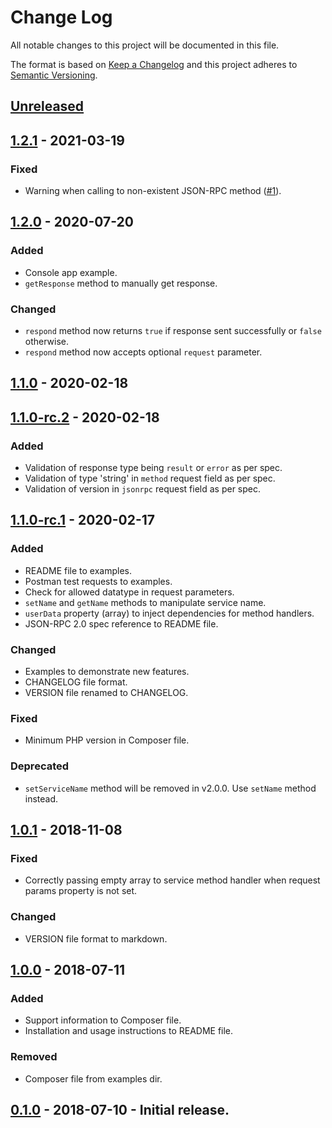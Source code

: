 # Change Log
All notable changes to this project will be documented in this file.

The format is based on [Keep a Changelog](https://keepachangelog.com) and this project adheres to [Semantic Versioning](https://semver.org).

## [Unreleased](https://github.com/SergeyBrook/jsonrpc-ws)

## [1.2.1](https://github.com/SergeyBrook/jsonrpc-ws/releases/tag/v1.2.1) - 2021-03-19
### Fixed
- Warning when calling to non-existent JSON-RPC method ([#1](https://github.com/SergeyBrook/jsonrpc-ws/issues/1)).

## [1.2.0](https://github.com/SergeyBrook/jsonrpc-ws/releases/tag/v1.2.0) - 2020-07-20
### Added
- Console app example.
- `getResponse` method to manually get response.
### Changed
- `respond` method now returns `true` if response sent successfully or `false` otherwise.
- `respond` method now accepts optional `request` parameter.

## [1.1.0](https://github.com/SergeyBrook/jsonrpc-ws/releases/tag/v1.1.0) - 2020-02-18

## [1.1.0-rc.2](https://github.com/SergeyBrook/jsonrpc-ws/releases/tag/v1.1.0-rc.2) - 2020-02-18
### Added
- Validation of response type being `result` or `error` as per spec.
- Validation of type 'string' in `method` request field as per spec.
- Validation of version in `jsonrpc` request field as per spec.

## [1.1.0-rc.1](https://github.com/SergeyBrook/jsonrpc-ws/releases/tag/v1.1.0-rc.1) - 2020-02-17
### Added
- README file to examples.
- Postman test requests to examples.
- Check for allowed datatype in request parameters.
- `setName` and `getName` methods to manipulate service name.
- `userData` property (array) to inject dependencies for method handlers.
- JSON-RPC 2.0 spec reference to README file.
### Changed
- Examples to demonstrate new features.
- CHANGELOG file format.
- VERSION file renamed to CHANGELOG.
### Fixed
- Minimum PHP version in Composer file.
### Deprecated
- `setServiceName` method will be removed in v2.0.0. Use `setName` method instead.

## [1.0.1](https://github.com/SergeyBrook/jsonrpc-ws/releases/tag/v1.0.1) - 2018-11-08
### Fixed
- Correctly passing empty array to service method handler when request params property is not set.
### Changed
- VERSION file format to markdown.

## [1.0.0](https://github.com/SergeyBrook/jsonrpc-ws/releases/tag/v1.0.0) - 2018-07-11
### Added
- Support information to Composer file.
- Installation and usage instructions to README file.
### Removed
- Composer file from examples dir.

## [0.1.0](https://github.com/SergeyBrook/jsonrpc-ws/releases/tag/v0.1.0) - 2018-07-10 - Initial release.
